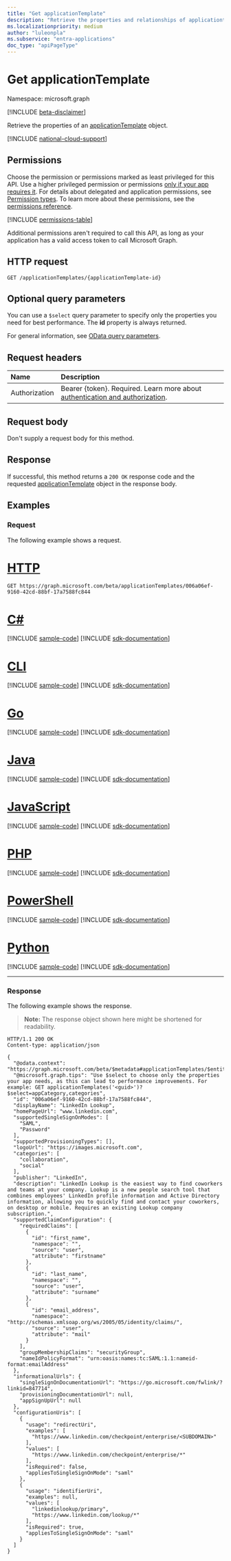 ```yaml
---
title: "Get applicationTemplate"
description: "Retrieve the properties and relationships of applicationtemplate object."
ms.localizationpriority: medium
author: "luleonpla"
ms.subservice: "entra-applications"
doc_type: "apiPageType"
---
```


# Get applicationTemplate

Namespace: microsoft.graph

[!INCLUDE [beta-disclaimer](../../includes/beta-disclaimer.md)]

Retrieve the properties of an [applicationTemplate](../resources/applicationtemplate.md) object.

[!INCLUDE [national-cloud-support](../../includes/all-clouds.md)]

## Permissions

Choose the permission or permissions marked as least privileged for this API. Use a higher privileged permission or permissions [only if your app requires it](/graph/permissions-overview#best-practices-for-using-microsoft-graph-permissions). For details about delegated and application permissions, see [Permission types](/graph/permissions-overview#permission-types). To learn more about these permissions, see the [permissions reference](/graph/permissions-reference).

<!-- {
  "blockType": "permissions",
  "name": "applicationtemplate-get-permissions"
}
-->

[!INCLUDE [permissions-table](../includes/permissions/applicationtemplate-get-permissions.md)]

Additional permissions aren't required to call this API, as long as your application has a valid access token to call Microsoft Graph.

## HTTP request

<!-- { "blockType": "ignored" } -->

``` http
GET /applicationTemplates/{applicationTemplate-id}
```

## Optional query parameters

You can use a `$select` query parameter to specify only the properties you need for best performance. The **id** property is always returned. 

For general information, see [OData query parameters](/graph/query-parameters).

## Request headers

| Name      |Description|
|:----------|:----------|
| Authorization | Bearer {token}. Required. Learn more about [authentication and authorization](/graph/auth/auth-concepts).|

## Request body

Don't supply a request body for this method.

## Response

If successful, this method returns a `200 OK` response code and the requested [applicationTemplate](../resources/applicationtemplate.md) object in the response body.

## Examples

### Request

The following example shows a request.

# [HTTP](#tab/http)
<!-- {
  "blockType": "request",
  "name": "get_applicationtemplate"
}-->

```msgraph-interactive
GET https://graph.microsoft.com/beta/applicationTemplates/006a06ef-9160-42cd-88bf-17a7588fc844
```

# [C#](#tab/csharp)
[!INCLUDE [sample-code](../includes/snippets/csharp/get-applicationtemplate-csharp-snippets.md)]
[!INCLUDE [sdk-documentation](../includes/snippets/snippets-sdk-documentation-link.md)]

# [CLI](#tab/cli)
[!INCLUDE [sample-code](../includes/snippets/cli/get-applicationtemplate-cli-snippets.md)]
[!INCLUDE [sdk-documentation](../includes/snippets/snippets-sdk-documentation-link.md)]

# [Go](#tab/go)
[!INCLUDE [sample-code](../includes/snippets/go/get-applicationtemplate-go-snippets.md)]
[!INCLUDE [sdk-documentation](../includes/snippets/snippets-sdk-documentation-link.md)]

# [Java](#tab/java)
[!INCLUDE [sample-code](../includes/snippets/java/get-applicationtemplate-java-snippets.md)]
[!INCLUDE [sdk-documentation](../includes/snippets/snippets-sdk-documentation-link.md)]

# [JavaScript](#tab/javascript)
[!INCLUDE [sample-code](../includes/snippets/javascript/get-applicationtemplate-javascript-snippets.md)]
[!INCLUDE [sdk-documentation](../includes/snippets/snippets-sdk-documentation-link.md)]

# [PHP](#tab/php)
[!INCLUDE [sample-code](../includes/snippets/php/get-applicationtemplate-php-snippets.md)]
[!INCLUDE [sdk-documentation](../includes/snippets/snippets-sdk-documentation-link.md)]

# [PowerShell](#tab/powershell)
[!INCLUDE [sample-code](../includes/snippets/powershell/get-applicationtemplate-powershell-snippets.md)]
[!INCLUDE [sdk-documentation](../includes/snippets/snippets-sdk-documentation-link.md)]

# [Python](#tab/python)
[!INCLUDE [sample-code](../includes/snippets/python/get-applicationtemplate-python-snippets.md)]
[!INCLUDE [sdk-documentation](../includes/snippets/snippets-sdk-documentation-link.md)]

---

### Response

The following example shows the response.

> **Note:** The response object shown here might be shortened for readability. 

<!-- {
  "blockType": "response",
  "truncated": true,
  "@odata.type": "microsoft.graph.applicationTemplate"
} -->

```http
HTTP/1.1 200 OK
Content-type: application/json

{
  "@odata.context": "https://graph.microsoft.com/beta/$metadata#applicationTemplates/$entity",
  "@microsoft.graph.tips": "Use $select to choose only the properties your app needs, as this can lead to performance improvements. For example: GET applicationTemplates('<guid>')?$select=appCategory,categories",
  "id": "006a06ef-9160-42cd-88bf-17a7588fc844",
  "displayName": "LinkedIn Lookup",
  "homePageUrl": "www.linkedin.com",
  "supportedSingleSignOnModes": [
    "SAML",
    "Password"
  ],
  "supportedProvisioningTypes": [],
  "logoUrl": "https://images.microsoft.com",
  "categories": [
    "collaboration",
    "social"
  ],
  "publisher": "LinkedIn",
  "description": "LinkedIn Lookup is the easiest way to find coworkers and teams at your company. Lookup is a new people search tool that combines employees' LinkedIn profile information and Active Directory information, allowing you to quickly find and contact your coworkers, on desktop or mobile. Requires an existing Lookup company subscription.",
  "supportedClaimConfiguration": {
    "requiredClaims": [
      {
        "id": "first_name",
        "namespace": "",
        "source": "user",
        "attribute": "firstname"
      },
      {
        "id": "last_name",
        "namespace": "",
        "source": "user",
        "attribute": "surname"
      },
      {
        "id": "email_address",
        "namespace": "http://schemas.xmlsoap.org/ws/2005/05/identity/claims/",
        "source": "user",
        "attribute": "mail"
      }
    ],
    "groupMembershipClaims": "securityGroup",
    "nameIdPolicyFormat": "urn:oasis:names:tc:SAML:1.1:nameid-format:emailAddress"
  },
  "informationalUrls": {
    "singleSignOnDocumentationUrl": "https://go.microsoft.com/fwlink/?linkid=847714",
    "provisioningDocumentationUrl": null,
    "appSignUpUrl": null
  },
  "configurationUris": [
    {
      "usage": "redirectUri",
      "examples": [
        "https://www.linkedin.com/checkpoint/enterprise/<SUBDOMAIN>"
      ],
      "values": [
        "https://www.linkedin.com/checkpoint/enterprise/*"
      ],
      "isRequired": false,
      "appliesToSingleSignOnMode": "saml"
    },
    {
      "usage": "identifierUri",
      "examples": null,
      "values": [
        "linkedinlookup/primary",
        "https://www.linkedin.com/lookup/*"
      ],
      "isRequired": true,
      "appliesToSingleSignOnMode": "saml"
    }
  ]
}
```

<!-- uuid: 16cd6b66-4b1a-43a1-adaf-3a886856ed98
2019-02-04 14:57:30 UTC -->
<!-- {
  "type": "#page.annotation",
  "description": "Get applicationTemplate",
  "keywords": "",
  "section": "documentation",
  "tocPath": ""
}-->



